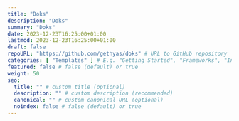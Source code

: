 ```yaml
---
title: "Doks"
description: "Doks"
summary: "Doks"
date: 2023-12-23T16:25:00+01:00
lastmod: 2023-12-23T16:25:00+01:00
draft: false
repoURL: "https://github.com/gethyas/doks" # URL to GitHub repository
categories: [ "Templates" ] # E.g. "Getting Started", "Frameworks", "Integrations", or "Templates"
featured: false # false (default) or true
weight: 50
seo:
  title: "" # custom title (optional)
  description: "" # custom description (recommended)
  canonical: "" # custom canonical URL (optional)
  noindex: false # false (default) or true
---
```


